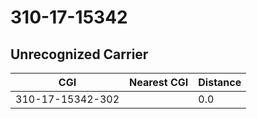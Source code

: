 # 310-17-15342
## Unrecognized Carrier


| CGI | Nearest CGI | Distance |
|-----|-------------|----------|
| 310-17-15342-302 |  | 0.0 |
